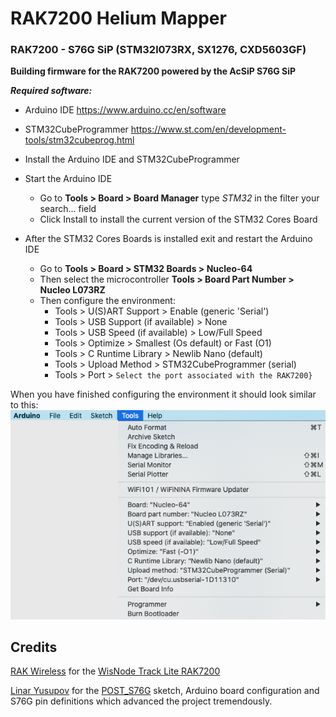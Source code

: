 # RAK7200 Helium Mapper

### RAK7200 - S76G SiP (STM32l073RX, SX1276, CXD5603GF)

**Building firmware for the RAK7200 powered by the AcSiP S76G SiP**

***Required software:***

* Arduino IDE https://www.arduino.cc/en/software
* STM32CubeProgrammer https://www.st.com/en/development-tools/stm32cubeprog.html


* Install the Arduino IDE and STM32CubeProgrammer
* Start the Arduino IDE
    * Go to **Tools > Board > Board Manager** type _STM32_ in the filter your search... field
    * Click Install to install the current version of the STM32 Cores Board
* After the STM32 Cores Boards is installed exit and restart the Arduino IDE
    * Go to **Tools > Board > STM32 Boards > Nucleo-64**
    * Then select the microcontroller **Tools > Board Part Number > Nucleo L073RZ**
    * Then configure the environment:
        * Tools > U(S)ART Support > Enable (generic 'Serial')
        * Tools > USB Support (if available) > None
        * Tools > USB Speed (if available) > Low/Full Speed
        * Tools > Optimize > Smallest (Os default) or Fast (O1)
        * Tools > C Runtime Library > Newlib Nano (default)
        * Tools > Upload Method > STM32CubeProgrammer (serial)
        * Tools > Port > `Select the port associated with the RAK7200}`

When you have finished configuring the environment it should look similar to this:
![](https://github.com/JasonRJ/RAK7200_Helium_Mapper/blob/master/documentation/images/RAK7200%20S76G%20Arduino%20Settings.png)

## Credits

[RAK Wireless](https://www.rakwireless.com/) for
the [WisNode Track Lite RAK7200](https://store.rakwireless.com/products/rak7200-lpwan-tracker)

[Linar Yusupov](https://github.com/lyusupov) for the [POST_S76G](https://github.com/lyusupov/POST_S76G) sketch, Arduino
board configuration and S76G pin definitions which advanced the project tremendously.

